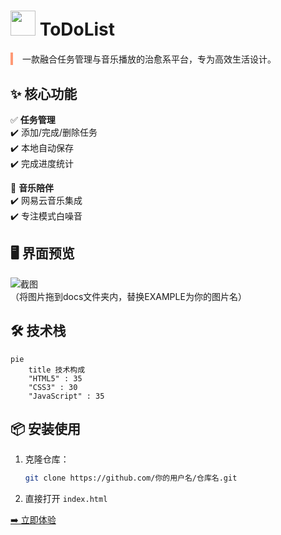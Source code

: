 # <img src="https://i.imgur.com/5qQN9YD.png" width="40"> ToDoList

<div style="border-left: 4px solid #FF9A76; padding-left: 15px; margin: 20px 0;">
一款融合任务管理与音乐播放的治愈系平台，专为高效生活设计。
</div>

## ✨ 核心功能
✅ **任务管理**  
✔️ 添加/完成/删除任务  
✔️ 本地自动保存  
✔️ 完成进度统计  

🎵 **音乐陪伴**  
✔️ 网易云音乐集成  
✔️ 专注模式白噪音  

## 🖥️ 界面预览
![截图](https://i.imgur.com/EXAMPLE.png)  
（将图片拖到docs文件夹内，替换EXAMPLE为你的图片名）

## 🛠️ 技术栈
```mermaid
pie
    title 技术构成
    "HTML5" : 35
    "CSS3" : 30
    "JavaScript" : 35
```

## 📦 安装使用
1. 克隆仓库：
   ```bash
   git clone https://github.com/你的用户名/仓库名.git
   ```
2. 直接打开 `index.html`

[➡️ 立即体验](https://你的用户名.github.io/仓库名/) 